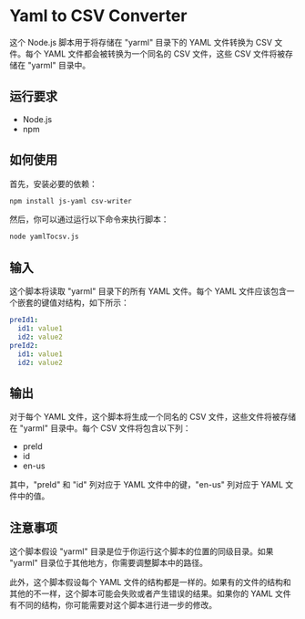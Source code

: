 # Yaml to CSV Converter

这个 Node.js 脚本用于将存储在 "yarml" 目录下的 YAML 文件转换为 CSV 文件。每个 YAML 文件都会被转换为一个同名的 CSV 文件，这些 CSV 文件将被存储在 "yarml" 目录中。

## 运行要求

- Node.js
- npm

## 如何使用

首先，安装必要的依赖：

```bash
npm install js-yaml csv-writer
```

然后，你可以通过运行以下命令来执行脚本：

```bash
node yamlTocsv.js
```

## 输入

这个脚本将读取 "yarml" 目录下的所有 YAML 文件。每个 YAML 文件应该包含一个嵌套的键值对结构，如下所示：

```yaml
preId1:
  id1: value1
  id2: value2
preId2:
  id1: value1
  id2: value2
```

## 输出

对于每个 YAML 文件，这个脚本将生成一个同名的 CSV 文件，这些文件将被存储在 "yarml" 目录中。每个 CSV 文件将包含以下列：

- preId
- id
- en-us

其中，"preId" 和 "id" 列对应于 YAML 文件中的键，"en-us" 列对应于 YAML 文件中的值。

## 注意事项

这个脚本假设 "yarml" 目录是位于你运行这个脚本的位置的同级目录。如果 "yarml" 目录位于其他地方，你需要调整脚本中的路径。

此外，这个脚本假设每个 YAML 文件的结构都是一样的。如果有的文件的结构和其他的不一样，这个脚本可能会失败或者产生错误的结果。如果你的 YAML 文件有不同的结构，你可能需要对这个脚本进行进一步的修改。
